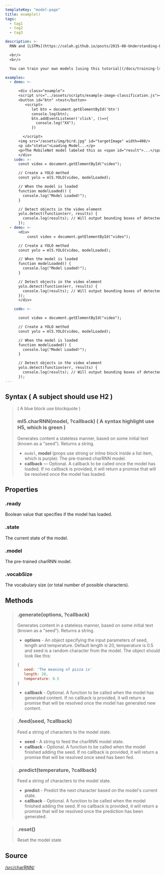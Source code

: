 ```yaml
---
templateKey: "model-page"
title: example()
tags:
  - tag1
  - tag2
  - tag3

description: >-
  RNN and [LSTMs](https://colah.github.io/posts/2015-08-Understanding-LSTMs/) (Long Short Term Memory networks) are a type of Neural Network architecture useful for working with sequential data (like characters in text or the musical notes of a song) where the order of the that sequence matters. This class allows you run a model pre-trained on a body of text to generate new text.

  <br/>
  <br/>

  You can train your own models [using this tutorial](/docs/training-lstm) or use [this set of pre trained models](https://github.com/ml5js/ml5-data-and-training/tree/master/models/lstm).

examples:
  - demo: >-

      <div class="example">
      <script src="../assets/scripts/example-image-classification.js"></script>
      <button id="btn" >test</button>
         <script>
            let btn = document.getElementById('btn')
            console.log(btn);
            btn.addEventListener('click', ()=>{
              console.log("XX");
            })

        </script>
      <img src="/assets/img/bird.jpg" id="targetImage" width=400/>
      <p id="status">Loading Model...</p>
      <p>The MobileNet model labeled this as <span id="result">...</span>, with a confidence of <span id="probability">...</span>.</p>
      </div>
    code: >-
      const video = document.getElementById("video");

      // Create a YOLO method
      const yolo = ml5.YOLO(video, modelLoaded);

      // When the model is loaded
      function modelLoaded() {
        console.log("Model Loaded!");
      }

      // Detect objects in the video element
      yolo.detect(function(err, results) {
        console.log(results); // Will output bounding boxes of detected objects
      });
  - demo: >-
      <div>
          const video = document.getElementById("video");

      // Create a YOLO method
      const yolo = ml5.YOLO(video, modelLoaded);

      // When the model is loaded
      function modelLoaded() {
        console.log("Model Loaded!");
      }

      // Detect objects in the video element
      yolo.detect(function(err, results) {
        console.log(results); // Will output bounding boxes of detected objects
      });
      </div>

    code: >-

      const video = document.getElementById("video");

      // Create a YOLO method
      const yolo = ml5.YOLO(video, modelLoaded);

      // When the model is loaded
      function modelLoaded() {
        console.log("Model Loaded!");
      }

      // Detect objects in the video element
      yolo.detect(function(err, results) {
        console.log(results); // Will output bounding boxes of detected objects
      });
---
```


## Syntax ( A subject should use H2 )

> ( A blue block use blockquote )
>
> ### ml5.charRNN(**model**, **?callback**) ( A syntax highlight use H5, which is green )
>
> Generates content a stateless manner, based on some initial text (known as a "seed"). Returns a string.
>
> - `model`, **model** (props use strong or inline block inside a list item, which is purple): The pre-trained charRNN model.
> - **callback** — Optional. A callback to be called once the model has loaded. If no callback is provided, it will return a promise that will be resolved once the model has loaded.

## Properties

### .ready

Boolean value that specifies if the model has loaded.

### .state

The current state of the model.

### .model

The pre-trained charRNN model.

### .vocabSize

The vocabulary size (or total number of possible characters).

## Methods

> ### .generate(**options**, **?callback**)
>
> Generates content in a stateless manner, based on some initial text (known as a "seed"). Returns a string.
>
> - **options** - An object specifying the input parameters of seed, length and temperature. Default length is 20, temperature is 0.5 and seed is a random character from the model. The object should look like this:
>
> ```javascript
> {
>    seed: 'The meaning of pizza is'
>    length: 20,
>    temperature: 0.5
> }
> ```
>
> - **callback** - Optional. A function to be called when the model has generated content. If no callback is provided, it will return a promise that will be resolved once the model has generated new content.

> ### .feed(**seed**, **?callback**)
>
> Feed a string of characters to the model state.
>
> - **seed** - A string to feed the charRNN model state.
> - **callback** - Optional. A function to be called when the model finished adding the seed. If no callback is provided, it will return a promise that will be resolved once seed has been fed.

> ### .predict(**temperature**, **?callback**)
>
> Feed a string of characters to the model state.
>
> - **predict** - Predict the next character based on the model's current state.
> - **callback** - Optional. A function to be called when the model finished adding the seed. If no callback is provided, it will return a promise that will be resolved once the prediction has been generated.

> ### .reset()
>
> Reset the model state

## Source

[/src/charRNN/](https://github.com/ml5js/ml5-library/tree/master/src/charRNN)
